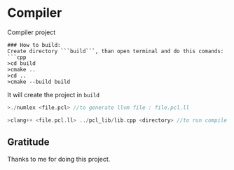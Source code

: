 # Compiler
Compiler project
```
### How to build:
Create directory ```build```, than open terminal and do this comands:
```cpp
>cd build
>cmake .. 
>cd ..
>cmake --build build
```
It will create the project in ```build```
```cpp
>./numlex <file.pcl> //to generate llvm file : file.pcl.ll
```
```cpp
>clang++ <file.pcl.ll> ../pcl_lib/lib.cpp <directory> //to run compile llvm file with pcl_lib
```

## Gratitude
Thanks to me for doing this project.
